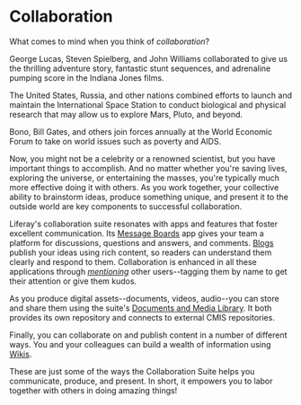 # Collaboration [](id=collaboration)

What comes to mind when you think of *collaboration*? 

George Lucas, Steven Spielberg, and John Williams collaborated to give us the
thrilling adventure story, fantastic stunt sequences, and adrenaline pumping
score in the Indiana Jones films. 

The United States, Russia, and other nations combined efforts to launch and
maintain the International Space Station to conduct biological and physical
research that may allow us to explore Mars, Pluto, and beyond. 

Bono, Bill Gates, and others join forces annually at the World Economic Forum
to take on world issues such as poverty and AIDS. 

Now, you might not be a celebrity or a renowned scientist, but you have
important things to accomplish. And no matter whether you're saving lives,
exploring the universe, or entertaining the masses, you're typically much more
effective doing it with others. As you work together, your collective ability to
brainstorm ideas, produce something unique, and present it to the outside world
are key components to successful collaboration. 

Liferay's collaboration suite resonates with apps and features that foster
excellent communication.  Its [Message
Boards](/discover/portal/-/knowledge_base/7-0/creating-forums-with-message-boards)
app gives your team a platform for discussions, questions and answers, and
comments. [Blogs](/discover/portal/-/knowledge_base/7-0/publishing-blogs)
publish your ideas using rich content, so readers can understand them clearly
and respond to them. Collaboration is enhanced in all these applications through
[*mentioning*](/discover/portal/-/knowledge_base/7-0/mentioning-users) other
users--tagging them by name to get their attention or give them kudos. 

As you produce digital assets--documents, videos, audio--you can store and share
them using the suite's [Documents and Media
Library](/participate/liferaypedia/-/wiki/Main/Documents+and+Media).
It both provides its own repository and connects to external CMIS repositories. 

Finally, you can collaborate on and publish content in a number of different
ways.  You and your colleagues can build a wealth of information using
[Wikis](/discover/portal/-/knowledge_base/7-0/working-together-with-the-wiki).
<!--
and create hierarchies of official documentation in a [Knowledge Base](/discover/portal/-/knowledge_base/7-0/informing-users-with-the-knowledge-base).
-->

These are just some of the ways the Collaboration Suite helps you communicate,
produce, and present. In short, it empowers you to labor together with others in
doing amazing things! 



